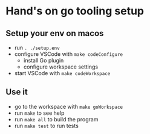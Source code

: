 # Hand's on go tooling setup

## Setup your env on macos

* run `. ./setup.env`
* configure VSCode with `make codeConfigure`
  * install Go plugin
  * configure workspace settings
* start VSCode with `make codeWorkspace`

## Use it
* go to the workspace with `make goWorkspace`
* run `make` to see help
* run `make all` to build the program
* run `make test` to run tests
